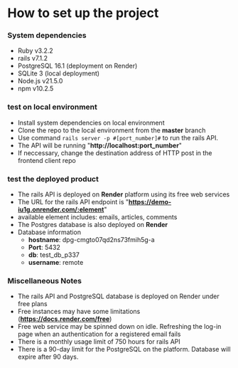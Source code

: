 # How to set up the project

### System dependencies
  -  Ruby v3.2.2 
  -  rails v7.1.2
  -  PostgreSQL 16.1 (deployment on Render)
  -  SQLite 3 (local deployment)
  - Node.js v21.5.0
  - npm v10.2.5
 
### test on local environment
- Install system dependencies on local environment
- Clone the repo to the local environment from the **master** branch
- Use command ```rails server -p #[port_number]#``` to run the rails API.
- The API will be running "**<a>http://localhost:port_number</a>**"
- If neccessary, change the destination address of HTTP post in the frontend client repo

### test the deployed product
- The rails API is deployed on **Render** platform using its free web services
- The URL for the rails API endpoint is "**<a>https://demo-iu1g.onrender.com/:element</a>**"
- available element includes: emails, articles, comments 
- The Postgres database is also deployed on **Render**
- Database information
  - **hostname**: dpg-cmgto07qd2ns73fmih5g-a
  - **Port**: 5432
  - **db**: test_db_p337
  - **username**: remote

### Miscellaneous Notes
- The rails API and PostgreSQL database is deployed on Render under free plans
- Free instances may have some limitations (**<a href="https://docs.render.com/free">https://docs.render.com/free</a>**)
- Free web service may be spinned down on idle. Refreshing the log-in page when an authentication for a registered email fails
- There is a monthly usage limit of 750 hours for rails API
- There is a 90-day limit for the PostgreSQL on the platform. Database will expire after 90 days. 